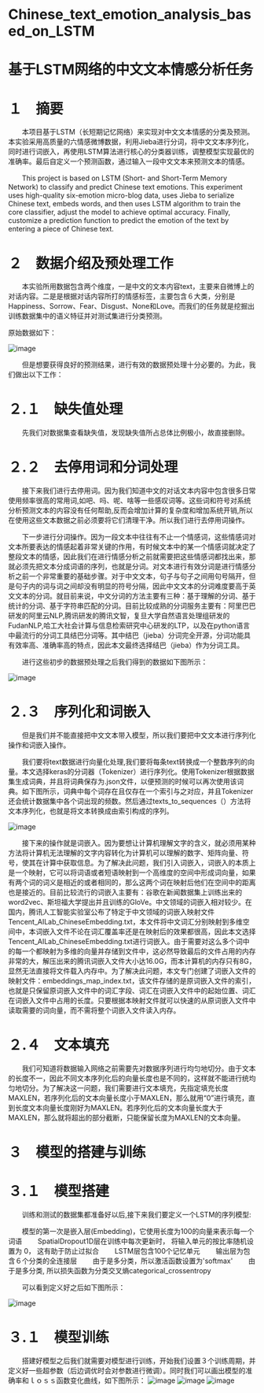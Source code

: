# Chinese_text_emotion_analysis_based_on_LSTM
# 基于LSTM网络的中文文本情感分析任务
# １　摘要
　　本项目基于LSTM（长短期记忆网络）来实现对中文文本情感的分类及预测。本实验采用高质量的六情感微博数据，利用Jieba进行分词，将中文文本序列化，同时进行词嵌入，再使用LSTM算法进行核心的分类器训练，调整模型实现最优的准确率。最后自定义一个预测函数，通过输入一段中文文本来预测文本的情感。

　　This project is based on LSTM (Short- and Short-Term Memory Network) to classify and predict Chinese text emotions. This experiment uses high-quality six-emotion micro-blog data, uses Jieba to serialize Chinese text, embeds words, and then uses LSTM algorithm to train the core classifier, adjust the model to achieve optimal accuracy. Finally, customize a prediction function to predict the emotion of the text by entering a piece of Chinese text.

# ２　数据介绍及预处理工作
　　本实验所用数据包含两个维度，一是中文的文本内容text，主要来自微博上的对话内容。二是是根据对话内容所打的情感标签，主要包含６大类，分别是Happiness、Sorrow、Fear、Disgust、None和Love。而我们的任务就是挖掘出训练数据集中的语义特征并对测试集进行分类预测。

原始数据如下：

![image](https://user-images.githubusercontent.com/65441161/143911565-84c52c4b-6612-4ed6-8bef-91f67dd5e025.png)

　　但是想要获得良好的预测结果，进行有效的数据预处理十分必要的。为此，我们做出以下工作：

# ２.１　缺失值处理
　　先我们对数据集查看缺失值，发现缺失值所占总体比例极小，故直接删除。

# ２.２　去停用词和分词处理
　　接下来我们进行去停用词。因为我们知道中文的对话文本内容中包含很多日常使用频率很高的常用词,如吧、吗、呢、啥等一些感叹词等。这些词和符号对系统分析预测文本的内容没有任何帮助,反而会增加计算的复杂度和增加系统开销,所以在使用这些文本数据之前必须要将它们清理干净。所以我们进行去停用词操作。

　　下一步进行分词操作。因为一段文本中往往有不止一个情感词，这些情感词对文本所要表达的情感起着非常关键的作用，有时候文本中的某一个情感词就决定了整段文本的情感，因此我们在进行情感分析之前就需要把这些情感词都找出来，那就必须先把文本分成词语的序列，也就是分词。对文本进行有效分词是进行情感分析之前一个非常重要的基础步骤。对于中文文本，句子与句子之间用句号隔开，但是句子内的词与词之间却没有明显的符号分隔，因此中文文本的分词难度要高于英文文本的分词。就目前来说，中文分词的方法主要有三种：基于理解的分词、基于统计的分词、基于字符串匹配的分词。目前比较成熟的分词服务主要有：阿里巴巴研发的阿里云NLP,腾讯研发的腾讯文智，复旦大学自然语言处理组研发的FudanNLP,哈工大社会计算与信息检索研究中心研发的LTP，以及在python语言中最流行的分词工具结巴分词等。其中结巴（jieba）分词完全开源，分词功能具有效率高、准确率高的特点，因此本文最终选择结巴（jieba）作为分词工具。

　　进行这些初步的数据预处理之后我们得到的数据如下图所示：
  
![image](https://user-images.githubusercontent.com/65441161/143913601-55f7b2ff-bce8-408c-889b-2c6f7e3824d8.png)

# ２.３　序列化和词嵌入
　　但是我们并不能直接把中文文本带入模型，所以我们要把中文文本进行序列化操作和词嵌入操作。

　　我们要将text数据进行向量化处理,我们要将每条text转换成一个整数序列的向量。本文选择keras的分词器（Tokenizer）进行序列化。使用Tokenizer根据数据集生成词典，并且将词典保存为.json文件，以便预测的时候可以再次使用该词典。如下图所示，词典中每个词存在且仅存在一个索引与之对应，并且Tokenizer还会统计数据集中各个词出现的频数。然后通过texts_to_sequences（）方法将文本序列化，也就是将文本转换成由索引构成的序列。
  
![image](https://user-images.githubusercontent.com/65441161/143914764-980a97a8-b20d-4fc7-96b6-12b96cd5be11.png)

　　接下来的操作就是词嵌入。因为要想让计算机理解文字的含义，就必须用某种方法将计算机无法理解的文字内容转化为计算机可以理解的数字、矩阵向量、符号，使其在计算中获取信息。为了解决此问题，我们引入词嵌入，词嵌入的本质上是一个映射，它可以将词语或者短语映射到一个高维度的空间中形成词向量，如果有两个词的词义是相近的或者相同的，那么这两个词在映射后他们在空间中的距离也是接近的。目前比较流行的词嵌入主要有：谷歌在新闻数据集上训练出来的word2vec、斯坦福大学提出并且训练的GloVe。中文领域的词嵌入相对较少。在国内，腾讯人工智能实验室公布了特定于中文领域的词嵌入映射文件Tencent_AILab_ChineseEmbedding.txt，本文件将中文词汇分别映射到多维空间中，本词嵌入文件不论在词汇覆盖率还是在映射后的效果都很高，因此本文选择Tencent_AILab_ChineseEmbedding.txt进行词嵌入。由于需要对这么多个词中的每一个都映射为多维的向量并存储到文件中，这必然导致最后的文件占用的内存非常的大，解压出来的腾讯词嵌入文件大小达16.0G，而本计算机的内存只有8G，显然无法直接将文件载入内存中。为了解决此问题，本文专门创建了词嵌入文件的映射文件：embeddings_map_index.txt，该文件存储的是原词嵌入文件的索引，也就是只保留原词嵌入文件中的词汇字段、词汇在词嵌入文件中的起始位置、词汇在词嵌入文件中占用的长度。只要根据本映射文件就可以快速的从原词嵌入文件中读取需要的词向量，而不需将整个词嵌入文件读入内存。
  
# ２.４　文本填充  
　　我们可知道将数据输入网络之前需要先对数据序列进行均匀地切分。由于文本的长度不一，因此不同文本序列化后的向量长度也是不同的，这样就不能进行统均匀地切分。为了解决这一问题，我们需要进行文本填充，先指定填充长度MAXLEN，若序列化后的文本向量长度小于MAXLEN，那么就用“0”进行填充，直到长度文本向量长度刚好为MAXLEN。若序列化后的文本向量长度大于MAXLEN，那么就将超出的部分截断，只能保留长度为MAXLEN的文本向量。

# ３　模型的搭建与训练
# ３.１　模型搭建  
　　训练和测试的数据集都准备好以后,接下来我们要定义一个LSTM的序列模型:

　　模型的第一次是嵌入层(Embedding)，它使用长度为100的向量来表示每一个词语
　　SpatialDropout1D层在训练中每次更新时， 将输入单元的按比率随机设置为 0， 这有助于防止过拟合
　　LSTM层包含100个记忆单元
　　输出层为包含６个分类的全连接层
　　由于是多分类，所以激活函数设置为'softmax'
　　由于是多分类, 所以损失函数为分类交叉熵categorical_crossentropy
  
　　可以看到定义好之后如下图所示：
  
  ![image](https://user-images.githubusercontent.com/65441161/143916671-437c6794-149b-4c76-bc1b-905d962e2175.png)
  
  # ３.１　模型训练
　　搭建好模型之后我们就需要对模型进行训练，开始我们设置３个训练周期，并定义好一些超参数（后边调优时会对参数进行微调）。同时我们可以画出模型的准确率和ｌｏｓｓ函数变化曲线，如下图所示：
  ![image](https://user-images.githubusercontent.com/65441161/143917367-4606333e-e77c-4e96-bb96-a1b5d77ed16a.png)
![image](https://user-images.githubusercontent.com/65441161/143917429-148cbfe8-367f-43d6-a80a-0f24af0cad32.png)
![image](https://user-images.githubusercontent.com/65441161/143917449-ea32da26-fd3f-44c1-96b3-7b67b30f465f.png)
　
